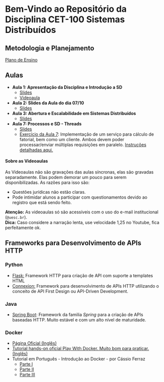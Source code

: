 # Bem-Vindo ao Repositório da Disciplina CET-100 Sistemas Distribuídos


## Metodologia e Planejamento

[Plano de Ensino](https://github.com/profmathias/cet-100/blob/master/CET100%20-%20Plano%20de%20Ensino.doc?raw=true)

## Aulas

- **Aula 1: Apresentação da Disciplina e Introdução a SD**
  - [Slides](https://www.icloud.com/iclouddrive/0z8lgr8LK7aqR8vVlMRaT7MBA#SD)
  - [Videoaula](https://youtu.be/Mp44Ai-e9ZQ)
- **Aula 2: Slides da Aula do dia 07/10**
  - [Slides](https://www.icloud.com/iclouddrive/0fbOc_5jvX2yEi8By6XCXBPVQ#SD-Aula2)
- **Aula 3: Abertura e Escalabilidade em Sistemas Distribuídos**
  - [Slides](https://www.icloud.com/iclouddrive/0Ux26grBE8Hu1HRHbI9OL2X0g#SD-Aula3)
- **Aula 7: Processos e SD - Threads**
  - [Slides](https://www.icloud.com/iclouddrive/0hIge7fTyiFjxSiGwlDCPivog#SD-Aula7)
  - [Exercício da Aula 7](https://github.com/profmathias/cet-100/tree/master/Codigo/Aula7-Threads): Implementação de um serviço para cálculo de fatorial, bem como um cliente. Ambos devem poder processar/enviar múltiplas requisições em paralelo. [Instruções detalhadas aqui.](https://github.com/profmathias/cet-100/tree/master/Codigo/Aula7-Threads)

#### Sobre as  Videoaulas

As Videoaulas não são gravações das aulas síncronas, elas são gravadas separadamente. Elas podem demorar um pouco para serem disponibilizadas. As razões para isso são:
  - Questões jurídicas não estão claras.
  - Pode intimidar alunos a participar com questionamentos devido ao
    registro que está sendo feito.

**Atenção:** As videoaulas só são acessíveis com o uso do e-mail institucional (`@uesc.br`).\
**Dica:** Caso considere a narração lenta, use velocidade 1,25 no Youtube, fica perfeitamente ok.


## Frameworks para Desenvolvimento de APIs HTTP

### Python

- [Flask:](https://flask.palletsprojects.com/en/1.1.x/) Framework HTTP para criação de API com suporte a templates HTML
- [Connexion:](https://pypi.org/project/connexion/) Framework para desenvolvimento de APIs HTTP utilizando o conceito de API First Design ou API-Driven Development.

### Java
- [Spring Boot](https://spring.io/projects/spring-boot): Framework da familia *Spring* para a criação de APIs baseadas HTTP. Muito estável e com um alto nível de maturidade.

### Docker

- [Página Oficial (Inglês)](https://www.docker.com)
- [Tutorial hands-on oficial Play With Docker. Muito bom para praticar. (Inglês)](https://www.docker.com/play-with-docker)
- Tutorial em Português - Introdução ao Docker - por Cássio Ferraz
  * [Parte I](https://medium.com/@ferrazcassim/introdução-ao-docker-parte-i-7c6ecad3b4fd)
  * [Parte II](https://medium.com/@ferrazcassim/introdução-ao-docker-parte-ii-b44666837d37)
  * [Parte III](https://medium.com/@ferrazcassim/introdução-ao-docker-parte-iii-a675dfbea11e)
